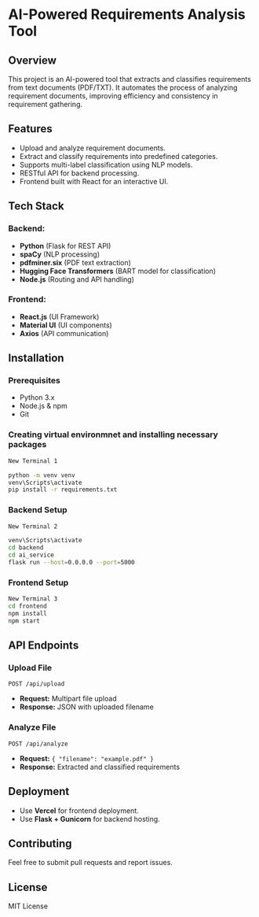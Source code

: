# AI-Powered Requirements Analysis Tool

## Overview

This project is an AI-powered tool that extracts and classifies requirements from text documents (PDF/TXT). It automates the process of analyzing requirement documents, improving efficiency and consistency in requirement gathering.

## Features

- Upload and analyze requirement documents.
- Extract and classify requirements into predefined categories.
- Supports multi-label classification using NLP models.
- RESTful API for backend processing.
- Frontend built with React for an interactive UI.

## Tech Stack

### Backend:

- **Python** (Flask for REST API)
- **spaCy** (NLP processing)
- **pdfminer.six** (PDF text extraction)
- **Hugging Face Transformers** (BART model for classification)
- **Node.js** (Routing and API handling)

### Frontend:

- **React.js** (UI Framework)
- **Material UI** (UI components)
- **Axios** (API communication)

## Installation

### Prerequisites

- Python 3.x
- Node.js & npm
- Git

### Creating virtual environmnet and installing necessary packages

```sh
New Terminal 1   

python -m venv venv
venv\Scripts\activate
pip install -r requirements.txt
```
### Backend Setup

```sh
New Terminal 2

venv\Scripts\activate
cd backend
cd ai_service
flask run --host=0.0.0.0 --port=5000
```

### Frontend Setup

```sh
New Terminal 3
cd frontend
npm install
npm start
```

## API Endpoints

### Upload File

`POST /api/upload`

- **Request:** Multipart file upload
- **Response:** JSON with uploaded filename

### Analyze File

`POST /api/analyze`

- **Request:** `{ "filename": "example.pdf" }`
- **Response:** Extracted and classified requirements

## Deployment

- Use **Vercel** for frontend deployment.
- Use **Flask + Gunicorn** for backend hosting.

## Contributing

Feel free to submit pull requests and report issues.

## License

MIT License

